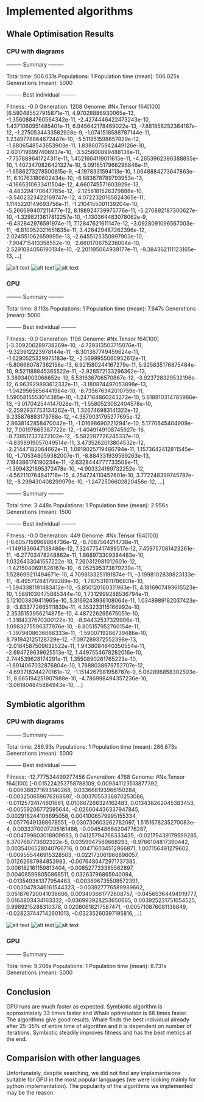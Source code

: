 # Implemented algorithms

##  Whale Optimisation Results

### CPU with diagrams

──── Summary ────

Total time: 506.031s
Populations: 1
Population time (mean): 506.025s
Generations (mean): 5000

──── Best individual ────

Fitness: -0.0
Generation: 1208
Genome: #Nx.Tensor
f64[100]
[6.580485527915871e-11, 4.97028886930065e-13, -1.3560884760564342e-11, -2.4274446422473243e-10, 1.4371060951485401e-11, 6.945642178469022e-13, -7.881858252364167e-12, -1.2750534433582928e-9, -1.0741518588787144e-11, 1.2349778864672447e-10, -5.511851598657829e-12, -1.8806548543653903e-11, 1.8386075942449126e-10, 2.6017196997406937e-10, -3.525600899488138e-11, -7.737889641724311e-11, 1.4521664119011615e-11, -4.2653962396388855e-10, 1.4073470826421327e-10, 5.0916517966296846e-11, -1.6586273278500815e-9, -4.1978331594113e-10, 1.0648884273647863e-11, 6.10763180602434e-10, -6.883878789793953e-13, -4.1665310633411504e-12, 4.660745571603929e-13, -4.483294170647765e-12, -2.1258181526379888e-10, -3.5402323422169747e-12, 4.0722320165824365e-11, 1.1145220149693756e-11, -1.2104155001139204e-10, -5.266699407211477e-12, 8.198924739975776e-11, -5.270892187300627e-10, -1.3298213617812257e-10, -1.130364483078062e-9, -6.432842976591974e-11, 7.12847621611147e-12, -3.0928091096567003e-11, -6.810952021651635e-11, 3.426429487262396e-12, 2.024551062659995e-13, -2.6455125350997903e-10, -7.904715413358552e-10, -2.660170675236004e-10, 2.5291084056190134e-10, -2.201195064939177e-11, -9.384362111123165e-13, ...]

![alt text](raport_images/image.png)
![alt text](raport_images/image-1.png)
![alt text](raport_images/image-2.png)

### GPU

──── Summary ────

Total time: 8.113s
Populations: 1
Population time (mean): 7.647s
Generations (mean): 5000

──── Best individual ────

Fitness: -0.0
Generation: 1106
Genome: #Nx.Tensor
f64[100]
[-3.309206289738269e-10, -4.729313503715076e-11, -9.323912223978144e-11, -8.301367749459624e-11, -1.6290525329975183e-12, -2.5699955060952612e-11, -5.806680787362156e-13, 6.921580244167279e-11, 5.925835176875484e-10, 9.521188845365522e-11, -2.928572133296362e-13, 3.38934009066652e-13, 5.531636706570867e-12, -3.923728329532196e-12, 6.963929893612332e-11, -3.180874497053898e-13, -1.0429565656441984e-10, -8.735676342010759e-11, 1.5905815553014385e-10, -1.247164860243272e-10, 5.618810314785986e-13, -3.017042544147028e-11, -1.5580523082404578e-10, -2.2592937753134262e-11, 1.326746983141322e-12, 9.235876883179788e-12, -4.3879031795277695e-12, 2.8638142858470042e-11, -1.016986902212941e-10, 5.1770645404909e-12, 7.00197865387722e-12, -1.4049149108745927e-16, -8.738517327472102e-12, -5.582287726245337e-10, -4.8398919057049514e-11, 3.4735262013804532e-12, -2.21447182064662e-11, 1.0919025719466794e-11, 1.1573642412811545e-10, -1.705348059382007e-11, -8.884331939599263e-13, 7.194386174190234e-11, -2.6328444777733508e-11, -1.3994321695372478e-10, -4.903324169732252e-12, -4.562110764841716e-15, 4.254724110452601e-10, 3.772248399745787e-12, -8.299430408299979e-10, -1.2472506602820456e-12, ...]

──── Summary ────

Total time: 3.448s
Populations: 1
Population time (mean): 2.956s
Generations (mean): 1500

──── Best individual ────

Fitness: -0.0
Generation: 449
Genome: #Nx.Tensor
f64[100]
[-6.6057159969864736e-12, -8.7087564214738e-11, -1.1491836647138486e-12, 7.324775417499517e-12, 7.459757081423261e-11, -6.27703478248862e-11, 1.868973309384483e-10, 1.0326433041557222e-10, 7.260312981012601e-12, -1.4215040691626167e-10, -6.052595373879239e-11, 1.528699211494671e-10, 4.7098133251191874e-11, -3.1998102839823133e-11, -8.495712841799289e-10, -1.787531911786831e-10, -1.5943381191483412e-10, -5.850120160311963e-11, 4.1816907493615523e-10, 1.5881030475885344e-10, 1.7312999288536794e-11, 5.121003809411965e-10, 5.3169243936108064e-11, 1.0348989182037423e-9, -3.833772665111839e-11, 4.353233115166992e-10, 2.3535153956214875e-10, 4.487226295675051e-10, -1.3184237670300122e-10, -8.94432537329906e-11, 1.0983275596377976e-10, -8.805157952760154e-11, -1.3979408636666333e-11, -1.5900719286739486e-10, 8.791942125128729e-12, -7.097289372552398e-13, -2.0184587509632522e-11, 1.9438084640350554e-11, -2.694729639625513e-12, 1.4497554678282016e-10, 2.744539628174291e-11, 1.3550890261765223e-10, -1.6914067032876804e-10, 1.7888038979752707e-12, -4.693718244270161e-12, -1.1514267981958767e-9, 5.062896858302503e-11, 8.665194251907988e-10, -4.786998494357236e-10, -3.061804845884943e-10, ...]

## Symbiotic algorithm

### CPU with diagrams

──── Summary ────

Total time: 286.93s
Populations: 1
Population time (mean): 286.873s
Generations (mean): 5000

──── Best individual ────

Fitness: -12.777534499277456
Generation: 4768
Genome: #Nx.Tensor
f64[100]
[-0.015224253758788109, 0.009341123513877392, -0.006388271693140268, 0.033668193966150284, -0.003250659676268697, -0.0037055336870253086, -0.01125724174601661, 0.010667266324162483, 0.013438262045383453, -0.00559206772595644, -0.026604436337947845, 0.002918244106695056, 0.0041006579995155334, -0.05776491388678551, -0.030730603262782097, 1.5151678235270083e-4, 0.0033370007295161486, -0.004548664204776287, -0.004799603018909693, 0.04125794768333435, -0.02179439179599285, 8.370768773602322e-5, 0.0359947569668293, -0.9766104817390442, 0.0035406528040766716, 0.004716034512966871, 1.007156491279602, -0.009555446915328503, -0.022173061966896057, 0.01262687984853983, -0.0076486472971737385, 0.006182161159813404, -0.008527733385562897, 0.004085998050868511, 0.03263796865940094, -0.013549361377954483, -0.003896735508572391, -0.0030478346161544323, -0.003927776589989662, 0.051876720041036606, 0.003403661772608757, -0.04565364494919777, 0.0164803434163332, -0.036993928253650665, 0.003925231751054525, 0.9989215288310378, 0.02080618217587471, -0.005710876081138849, -0.028237447142601013, -0.03235260397195816, ...]

![alt text](raport_images/image-3.png)
![alt text](raport_images/image-4.png)
![alt text](raport_images/image-5.png)

### GPU

──── Summary ────

Total time: 9.206s
Populations: 1
Population time (mean): 8.731s
Generations (mean): 5000

## Conclusion

GPU runs are much faster as expected. Symbiotic algorithm is approximately 33 times faster and Whale optimisation is 66 times faster. The algorithms give good results. Whale finds the best individual already after 25-35% of entire time of algorithm and it is dependent on number of iterations. Symbiotic steadily improves fitness and has the best metrics at the end.

## Comparision with other languages

Unfortunately, despite searching, we did not find any implementaions suitable for GPU in the most popular languages (we were looking mainly for python implementation). The popularity of the algorithms we implemented may be the reason.